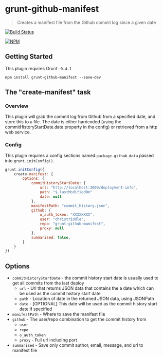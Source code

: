 # grunt-github-manifest

> Creates a manifest file from the Github commit log since a given date

[![Build Status](https://travis-ci.org/opentable/grunt-github-manifest.svg?branch=master)](https://travis-ci.org/opentable/grunt-github-manifest)

[![NPM](https://nodei.co/npm/grunt-github-manifest.png)](https://nodei.co/npm/grunt-github-manifest)

## Getting Started
This plugin requires Grunt `~0.4.1`

```shell
npm install grunt-github-manifest --save-dev
```

## The "create-manifest" task

### Overview
This plugin will grab the commit log from Github from a specified date, and store this to a file.
The date is either hardcoded (using the commitHistoryStartDate.date property in the config) or retrieved from a http web service.

### Config
This plugin requires a config sections named `package-github-data` passed into `grunt.initConfig()`.

```js
grunt.initConfig({
    create-manifest: {
        options: {
            commitHistoryStartDate: {
                url: "http://localhost:3000/deployment-info",
                path: "$.lastModifiedOn"
                date: null
            },
            manifestPath: "commit_history.json",
            github: {
                o_auth_token: "XXXXXXXX",
                user: "christriddle",
                repo: "grunt-github-manifest",
                proxy: null
            },
            summarised: false,
        }
    }
})
```

## Options

- `commitHistoryStartDate` - the commit history start date is usually used to get all commits from the last deploy
    - `url` - Url that returns JSON data that contains the a date which can be used as the commit history start date
    - `path` - Location of date in the returned JSON data, using JSONPath
    - `date`  - [OPTIONAL] This date will be used as the commit history start date if specified
- `manifestPath` - Where to save the manifest file
- `github` - The user/repo combination to get the commit history from
    - `user`
    - `repo`
    - `o_auth_token`
    - `proxy` - Full url including port
- `summarised` - Save only commit author, email, message, and url to manifest file 
